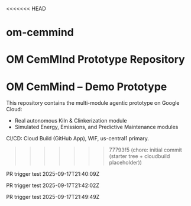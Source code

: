 <<<<<<< HEAD
# om-cemmind
OM CemMInd Prototype Repository
=======
# OM CemMind – Demo Prototype

This repository contains the multi-module agentic prototype on Google Cloud:
- Real autonomous Kiln & Clinkerization module
- Simulated Energy, Emissions, and Predictive Maintenance modules

CI/CD: Cloud Build (GitHub App), WIF, us-central1 primary.
>>>>>>> 77793f5 (chore: initial commit (starter tree + cloudbuild placeholder))

PR trigger test 2025-09-17T21:40:09Z

PR trigger test 2025-09-17T21:42:02Z

PR trigger test 2025-09-17T21:49:49Z
